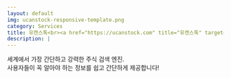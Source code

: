```yaml
---
layout: default
img: ucanstock-responsive-template.png
category: Services
title: 유캔스톡<br><a href="https://ucanstock.com" title="유캔스톡" target="_blank">U Can Stock</a>
description: |
---
```

  세계에서 가장 간단하고 강력한 주식 검색 엔진.<br>
  사용자들이 꼭 알아야 하는 정보를 쉽고 간단하게 제공합니다!